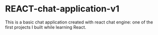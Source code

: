 # REACT-chat-application-v1
This is a basic chat application created with react chat engine: one of the first projects I built while learning React.
